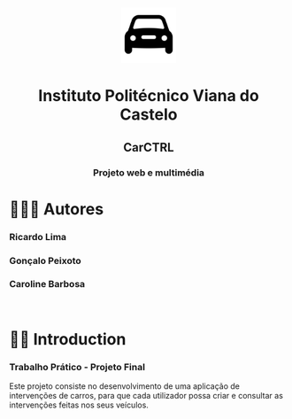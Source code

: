 <br />
<p align="center">
    <img src="carCtrl\src\assets\icon\icon.png" alt="Logo" width="auto" height="100">
  </a>
  <h1 align="center">Instituto Politécnico Viana do Castelo</h1>

  <h2 align="center">CarCTRL</h2>
  <h3 align="center">Projeto web e multimédia</h3>
</p>

# 👨🏽‍💻 Autores
<h3> Ricardo Lima </h3>
<h3> Gonçalo Peixoto </h3>
<h3> Caroline Barbosa </h3>
</br>

# 👋🏼 Introduction

<h3>Trabalho Prático - Projeto Final</h3>
Este projeto consiste no desenvolvimento de uma aplicação de intervenções de carros, para que cada utilizador possa criar e consultar as intervenções feitas nos seus veículos.

